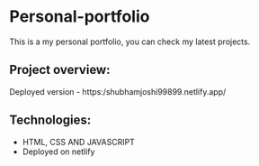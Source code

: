 # Personal-portfolio
This is a my personal portfolio, you can check my latest projects.

## Project overview:
Deployed version - https:/shubhamjoshi99899.netlify.app/

## Technologies:
* HTML, CSS AND JAVASCRIPT
* Deployed on netlify





